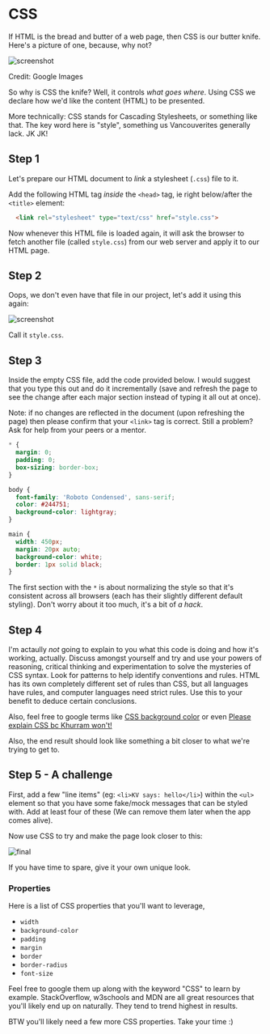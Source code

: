 # CSS

If HTML is the bread and butter of a web page, then CSS is our butter knife. Here's a picture of one, because, why not?

![screenshot](http://d.pr/i/1jmFc/2Ytr5fsx+)

Credit: Google Images

So why is CSS the knife? Well, it controls _what goes where_. Using CSS we declare how we'd like the content (HTML) to be presented.

More technically: CSS stands for Cascading Stylesheets, or something like that. The key word here is "style", something us Vancouverites generally lack. JK JK!

## Step 1

Let's prepare our HTML document to _link_ a stylesheet (`.css`) file to it. 

Add the following HTML tag _inside_ the `<head>` tag, ie right below/after the `<title>` element:

```html
  <link rel="stylesheet" type="text/css" href="style.css">
```

Now whenever this HTML file is loaded again, it will ask the browser to fetch another file (called `style.css`) from our web server and apply it to our HTML page. 

## Step 2

Oops, we don't even have that file in our project, let's add it using this again:

![screenshot](http://d.pr/i/1gxkO/3zpwIs1q+)

Call it `style.css`.

## Step 3

Inside the empty CSS file, add the code provided below. I would suggest that you type this out and do it incrementally (save and refresh the page to see the change after each major section instead of typing it all out at once).

Note: if no changes are reflected in the document (upon refreshing the page) then please confirm that your `<link>` tag is correct. Still a problem? Ask for help from your peers or a mentor.

```css
* { 
  margin: 0; 
  padding: 0; 
  box-sizing: border-box; 
}

body {
  font-family: 'Roboto Condensed', sans-serif;
  color: #244751;
  background-color: lightgray;
}

main {
  width: 450px;
  margin: 20px auto;
  background-color: white;
  border: 1px solid black;
}
```

The first section with the `*` is about normalizing the style so that it's consistent across all browsers (each has their slightly different default styling). Don't worry about it too much, it's a bit of _a hack_.

## Step 4

I'm actaully _not_ going to explain to you what this code is doing and how it's working, actually. Discuss amongst yourself and try and use your powers of reasoning, critical thinking and experimentation to solve the mysteries of CSS syntax. Look for patterns to help identify conventions and rules. HTML has its own completely different set of rules than CSS, but all languages have rules, and computer languages need strict rules. Use this to your benefit to deduce certain conclusions.

Also, feel free to google terms like [CSS background color](https://google.com/?q=CSS+background+color) or even [Please explain CSS bc Khurram won't!](https://www.bing.com/search?q="developers+developers+developers")

Also, the end result should look like something a bit closer to what we're trying to get to.

## Step 5 - A challenge

First, add a few "line items" (eg: `<li>KV says: hello</li>`) within the `<ul>` element so that you have some fake/mock messages that can be styled with. Add at least four of these (We can remove them later when the app comes alive).

Now use CSS to try and make the page look closer to this:

![final](http://d.pr/i/1k0TK/33fupKLm+)

If you have time to spare, give it your own unique look. 

### Properties

Here is a list of CSS properties that you'll want to leverage, 

* `width`
* `background-color`
* `padding`
* `margin`
* `border`
* `border-radius`
* `font-size`

Feel free to google them up along with the keyword "CSS" to learn by example. StackOverflow, w3schools and MDN are all great resources that you'll likely end up on naturally. They tend to trend highest in results. 

BTW you'll likely need a few more CSS properties. Take your time :)

